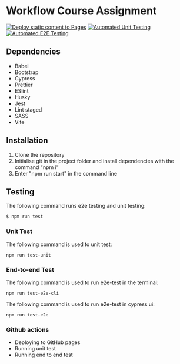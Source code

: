 # Workflow Course Assignment
[![Deploy static content to Pages](https://github.com/piiito/workflow-ca/actions/workflows/pages.yml/badge.svg)](https://github.com/piiito/workflow-ca/actions/workflows/pages.yml) [![Automated Unit Testing](https://github.com/piiito/workflow-ca/actions/workflows/unit-test.yml/badge.svg)](https://github.com/piiito/workflow-ca/actions/workflows/unit-test.yml) [![Automated E2E Testing](https://github.com/piiito/workflow-ca/actions/workflows/e2e-testing.yml/badge.svg)](https://github.com/piiito/workflow-ca/actions/workflows/e2e-testing.yml)

## **Dependencies**

- Babel
- Bootstrap
- Cypress
- Prettier
- ESlint
- Husky
- Jest
- Lint staged
- SASS
- Vite

## Installation

1. Clone the repository
2. Initialise git in the project folder and install dependencies with the command "npm i"
3. Enter "npm run start" in the command line


## Testing

The following command runs e2e testing and unit testing:
```
$ npm run test
```


### Unit Test
The following command is used to unit test:
```
npm run test-unit
```

### End-to-end Test
The following command is used to run e2e-test in the terminal:
```
npm run test-e2e-cli
```
The following command is used to run e2e-test in cypress ui:
```
npm run test-e2e
```


### Github actions
- Deploying to GitHub pages
- Running unit test
- Running end to end test
